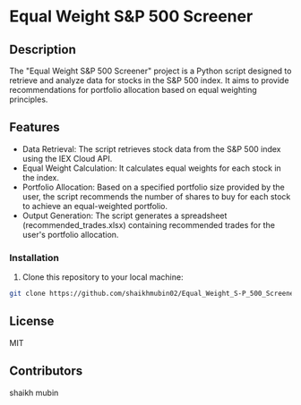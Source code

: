 # Equal Weight S&P 500 Screener 

## Description

The "Equal Weight S&P 500 Screener" project is a Python script designed to retrieve and analyze data for stocks in the S&P 500 index. It aims to provide recommendations for portfolio allocation based on equal weighting principles.

## Features

- Data Retrieval: The script retrieves stock data from the S&P 500 index using the IEX Cloud API.
- Equal Weight Calculation: It calculates equal weights for each stock in the index.
- Portfolio Allocation: Based on a specified portfolio size provided by the user, the script recommends the number of shares to buy for each stock to achieve an equal-weighted portfolio.
- Output Generation: The script generates a spreadsheet (recommended_trades.xlsx) containing recommended trades for the user's portfolio allocation.

### Installation

1. Clone this repository to your local machine:

```bash
git clone https://github.com/shaikhmubin02/Equal_Weight_S-P_500_Screener.git

```

## License

MIT 

## Contributors

shaikh mubin